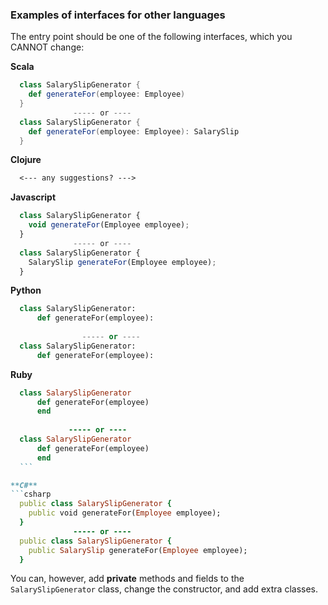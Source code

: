 ### Examples of interfaces for other languages

The entry point should be one of the following interfaces, which you CANNOT change:

  **Scala**
  ```scala
    class SalarySlipGenerator {
      def generateFor(employee: Employee)
    }
                ----- or ----
    class SalarySlipGenerator {
      def generateFor(employee: Employee): SalarySlip 
    }
  ```
  
  **Clojure**
  ```clojure
    <--- any suggestions? --->
  ```
  
  **Javascript**
  ```javascript
    class SalarySlipGenerator {
      void generateFor(Employee employee);
    }
                ----- or ----
    class SalarySlipGenerator {
      SalarySlip generateFor(Employee employee);
    }
  ```

  **Python**
  ```python
    class SalarySlipGenerator: 
        def generateFor(employee):
    
                  ----- or ----
    class SalarySlipGenerator:
        def generateFor(employee):
  ```  
  
  **Ruby**
  ```ruby
    class SalarySlipGenerator 
        def generateFor(employee)
        end
    
               ----- or ----
    class SalarySlipGenerator
        def generateFor(employee)
        end
    ```

  **C#**
  ```csharp
    public class SalarySlipGenerator {
      public void generateFor(Employee employee);
    }
                ----- or ----
    public class SalarySlipGenerator {
      public SalarySlip generateFor(Employee employee);
    }
  ```

You can, however, add **private** methods and fields to the `SalarySlipGenerator` class, change the constructor, and add extra classes.
